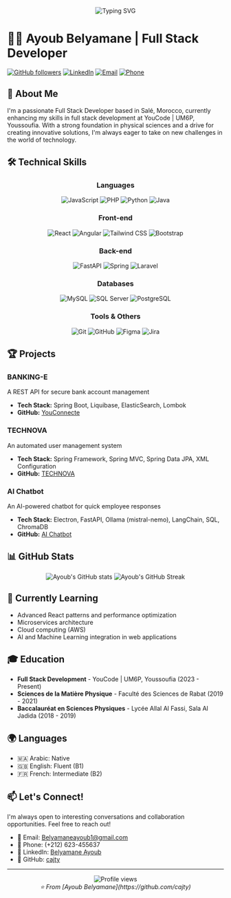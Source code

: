 <div align="center">
  <img src="https://readme-typing-svg.herokuapp.com?font=Fira+Code&weight=500&size=40&pause=1000&color=0969DA&center=true&vCenter=true&width=600&height=100&lines=Hello%2C+I'm+Ayoub+Belyamane;Full+Stack+Developer" alt="Typing SVG" />
</div>

# 👨‍💻 Ayoub Belyamane | Full Stack Developer

[![GitHub followers](https://img.shields.io/github/followers/cajty?label=Follow&style=social)](https://github.com/cajty)
[![LinkedIn](https://img.shields.io/badge/-Belyamane%20Ayoub-blue?style=flat-square&logo=Linkedin&logoColor=white&link=https://www.linkedin.com/in/belyamane-ayoub/)](https://www.linkedin.com/in/belyamane-ayoub/)
[![Email](https://img.shields.io/badge/-Email-red?style=flat-square&logo=Gmail&logoColor=white&link=mailto:Belyamaneayoub1@gmail.com)](mailto:Belyamaneayoub1@gmail.com)
[![Phone](https://img.shields.io/badge/-Phone-green?style=flat-square&logo=WhatsApp&logoColor=white&link=tel:+212623455637)](tel:+212623455637)

## 🚀 About Me

I'm a passionate Full Stack Developer based in Salé, Morocco, currently enhancing my skills in full stack development at YouCode | UM6P, Youssoufia. With a strong foundation in physical sciences and a drive for creating innovative solutions, I'm always eager to take on new challenges in the world of technology.

## 🛠️ Technical Skills

<div align="center">

### Languages
![JavaScript](https://img.shields.io/badge/-JavaScript-F7DF1E?style=for-the-badge&logo=javascript&logoColor=black)
![PHP](https://img.shields.io/badge/-PHP-777BB4?style=for-the-badge&logo=php&logoColor=white)
![Python](https://img.shields.io/badge/-Python-3776AB?style=for-the-badge&logo=python&logoColor=white)
![Java](https://img.shields.io/badge/-Java-007396?style=for-the-badge&logo=java&logoColor=white)

### Front-end
![React](https://img.shields.io/badge/-React-61DAFB?style=for-the-badge&logo=react&logoColor=black)
![Angular](https://img.shields.io/badge/-Angular-DD0031?style=for-the-badge&logo=angular&logoColor=white)
![Tailwind CSS](https://img.shields.io/badge/-Tailwind%20CSS-38B2AC?style=for-the-badge&logo=tailwind-css&logoColor=white)
![Bootstrap](https://img.shields.io/badge/-Bootstrap-7952B3?style=for-the-badge&logo=bootstrap&logoColor=white)

### Back-end
![FastAPI](https://img.shields.io/badge/-FastAPI-009688?style=for-the-badge&logo=fastapi&logoColor=white)
![Spring](https://img.shields.io/badge/-Spring-6DB33F?style=for-the-badge&logo=spring&logoColor=white)
![Laravel](https://img.shields.io/badge/-Laravel-FF2D20?style=for-the-badge&logo=laravel&logoColor=white)

### Databases
![MySQL](https://img.shields.io/badge/-MySQL-4479A1?style=for-the-badge&logo=mysql&logoColor=white)
![SQL Server](https://img.shields.io/badge/-SQL%20Server-CC2927?style=for-the-badge&logo=microsoft-sql-server&logoColor=white)
![PostgreSQL](https://img.shields.io/badge/-PostgreSQL-336791?style=for-the-badge&logo=postgresql&logoColor=white)

### Tools & Others
![Git](https://img.shields.io/badge/-Git-F05032?style=for-the-badge&logo=git&logoColor=white)
![GitHub](https://img.shields.io/badge/-GitHub-181717?style=for-the-badge&logo=github&logoColor=white)
![Figma](https://img.shields.io/badge/-Figma-F24E1E?style=for-the-badge&logo=figma&logoColor=white)
![Jira](https://img.shields.io/badge/-Jira-0052CC?style=for-the-badge&logo=jira&logoColor=white)

</div>

## 🏆 Projects

### BANKING-E
A REST API for secure bank account management
- **Tech Stack:** Spring Boot, Liquibase, ElasticSearch, Lombok
- **GitHub:** [YouConnecte](https://github.com/salekelfahim/YouConnecte/tree/f-publication)

### TECHNOVA
An automated user management system
- **Tech Stack:** Spring Framework, Spring MVC, Spring Data JPA, XML Configuration
- **GitHub:** [TECHNOVA](https://github.com/cajty/technova)

### AI Chatbot
An AI-powered chatbot for quick employee responses
- **Tech Stack:** Electron, FastAPI, Ollama (mistral-nemo), LangChain, SQL, ChromaDB
- **GitHub:** [AI Chatbot](https://github.com/cajty)

## 📊 GitHub Stats

<div align="center">
  <img src="https://github-readme-stats.vercel.app/api?username=cajty&show_icons=true&count_private=true&hide_border=true&title_color=0969DA&icon_color=0969DA&text_color=0969DA&bg_color=ffffff" alt="Ayoub's GitHub stats" />
  <img src="https://github-readme-streak-stats.herokuapp.com/?user=cajty&hide_border=true&currStreakNum=0969DA&sideNums=0969DA&currStreakLabel=0969DA&sideLabels=0969DA&dates=0969DA" alt="Ayoub's GitHub Streak" />
</div>

## 🌱 Currently Learning

- Advanced React patterns and performance optimization
- Microservices architecture
- Cloud computing (AWS)
- AI and Machine Learning integration in web applications

## 🎓 Education

- **Full Stack Development** - YouCode | UM6P, Youssoufia (2023 - Present)
- **Sciences de la Matière Physique** - Faculté des Sciences de Rabat (2019 - 2021)
- **Baccalauréat en Sciences Physiques** - Lycée Allal Al Fassi, Sala Al Jadida (2018 - 2019)

## 🌍 Languages

- 🇲🇦 Arabic: Native
- 🇬🇧 English: Fluent (B1)
- 🇫🇷 French: Intermediate (B2)

## 📫 Let's Connect!

I'm always open to interesting conversations and collaboration opportunities. Feel free to reach out!

- 📧 Email: Belyamaneayoub1@gmail.com
- 📱 Phone: (+212) 623-455637
- 💼 LinkedIn: [Belyamane Ayoub](https://www.linkedin.com/in/belyamane-ayoub)
- 🐙 GitHub: [cajty](https://github.com/cajty)

---

<div align="center">
  <img src="https://komarev.com/ghpvc/?username=cajty&color=0969DA&style=flat-square&label=Profile+Views" alt="Profile views" />
</div>

<div align="center">
  <i>⭐️ From [Ayoub Belyamane](https://github.com/cajty)</i>
</div>


